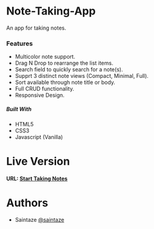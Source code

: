 # Note-Taking-App
An app for taking notes. 

### Features
+ Multicolor note support.
+ Drag N Drop to rearrange the list items.
+ Search field to quickly search for a note(s).
+ Supprt 3 distinct note views (Compact, Minimal, Full).
+ Sort available through note title or body.
+ Full CRUD functionality.
+ Responsive Design.

##### Built With
+ HTML5
+ CSS3
+ Javascript (Vanilla)

# Live Version
#### URL: [Start Taking Notes](https://note-taking.ayezahmed.now.sh )

# Authors
+ Saintaze [@saintaze](https://github.com/saintaze/)



